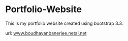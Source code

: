 # Portfolio-Website
This is my portfolio website created using bootstrap 3.3.

url: www.boudhayanbanerjee.netai.net
